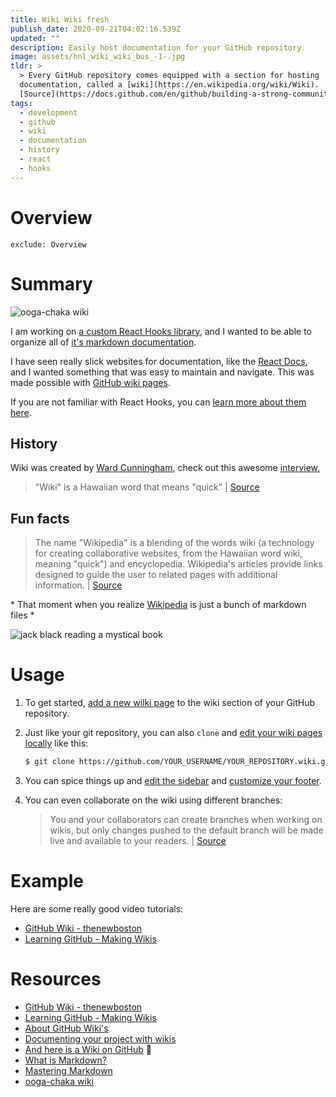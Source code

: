 ```yaml
---
title: Wiki Wiki fresh
publish_date: 2020-09-21T04:02:16.539Z
updated: ""
description: Easily host documentation for your GitHub repository.
image: assets/hnl_wiki_wiki_bus_-1-.jpg
tldr: >
  > Every GitHub repository comes equipped with a section for hosting
  documentation, called a [wiki](https://en.wikipedia.org/wiki/Wiki). |
  [Source](https://docs.github.com/en/github/building-a-strong-community/about-wikis)
tags:
  - development
  - github
  - wiki
  - documentation
  - history
  - react
  - hooks
---
```

# Overview

```toc
exclude: Overview
```

# Summary

![ooga-chaka wiki](assets/screen-shot-2020-09-20-at-7.27.28-pm.png "ooga-chaka wiki")

I am working on [a custom React Hooks library](https://www.npmjs.com/package/ooga-chaka), and I wanted to be able to organize all of [it's markdown documentation](https://github.com/heystevegray/ooga-chaka/wiki).

I have seen really slick websites for documentation, like the [React Docs](https://reactjs.org/docs/getting-started.html), and I wanted something that was easy to maintain and navigate. This was made possible with [GitHub wiki pages](https://docs.github.com/en/github/building-a-strong-community/about-wikis).

If you are not familiar with React Hooks, you can [learn more about them here](https://reactjs.org/docs/hooks-intro.html).

## History

Wiki was created by [Ward Cunningham](https://en.wikipedia.org/wiki/Ward_Cunningham), check out this awesome [interview.](https://en.wikipedia.org/wiki/File:Ward_Cunningham,_Inventor_of_the_Wiki.webm)

> "Wiki" is a Hawaiian word that means "quick" | [Source](https://en.wikipedia.org/wiki/File:Ward_Cunningham,_Inventor_of_the_Wiki.webm)

## Fun facts

> The name "Wikipedia" is a blending of the words wiki (a technology for creating collaborative websites, from the Hawaiian word wiki, meaning "quick") and encyclopedia. Wikipedia's articles provide links designed to guide the user to related pages with additional information. | [Source](https://en.wikipedia.org/wiki/Wikipedia:About#:~:text=The%20name%20%22Wikipedia%22%20is%20a,related%20pages%20with%20additional%20information.)

\* That moment when you realize [Wikipedia](https://en.wikipedia.org/wiki/Main_Page) is just a bunch of markdown files *

<img src="https://media.giphy.com/media/3kD2Eciolhy4VOzjRV/giphy.gif" alt="jack black reading a mystical book"><img>

# Usage

1. To get started, [add a new wilki page](https://docs.github.com/en/github/building-a-strong-community/adding-or-editing-wiki-pages) to the wiki section of your GitHub repository.
2. Just like your git repository, you can also `clone` and [edit your wiki pages locally](https://docs.github.com/en/github/building-a-strong-community/adding-or-editing-wiki-pages#adding-or-editing-wiki-pages-locally) like this:

   ```bash
   $ git clone https://github.com/YOUR_USERNAME/YOUR_REPOSITORY.wiki.git
   ```
3. You can spice things up and [edit the sidebar](https://docs.github.com/en/github/building-a-strong-community/creating-a-footer-or-sidebar-for-your-wiki#creating-a-sidebar) and [customize your footer](https://docs.github.com/en/github/building-a-strong-community/creating-a-footer-or-sidebar-for-your-wiki#creating-a-footer).
4. You can even collaborate on the wiki using different branches:

   > You and your collaborators can create branches when working on wikis, but only changes pushed to the default branch will be made live and available to your readers. | [Source](https://docs.github.com/en/github/building-a-strong-community/adding-or-editing-wiki-pages#adding-or-editing-wiki-pages-locally)

# Example

Here are some really good video tutorials:

* [GitHub Wiki - thenewboston](https://www.youtube.com/watch?v=4B0XNThjO0E&ab_channel=thenewboston)
* [Learning GitHub - Making Wikis](https://www.youtube.com/watch?v=bnMl0d-RcPQ&ab_channel=SteveGriffith)

# Resources

* [GitHub Wiki - thenewboston](https://www.youtube.com/watch?v=4B0XNThjO0E&ab_channel=thenewboston)
* [Learning GitHub - Making Wikis](https://www.youtube.com/watch?v=bnMl0d-RcPQ&ab_channel=SteveGriffith)
* [About GitHub Wiki's](https://docs.github.com/en/github/building-a-strong-community/about-wikis)
* [Documenting your project with wikis](https://docs.github.com/en/github/building-a-strong-community/documenting-your-project-with-wikis)
* [And here is a Wiki on GitHub](https://en.wikipedia.org/wiki/GitHub) 🤪
* [What is Markdown?](https://www.markdownguide.org/getting-started/)
* [Mastering Markdown](https://guides.github.com/features/mastering-markdown/)
* [ooga-chaka wiki](https://github.com/heystevegray/ooga-chaka/wiki)